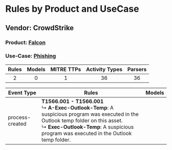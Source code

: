 Rules by Product and UseCase
============================
Vendor: CrowdStrike
-------------------
### Product: [Falcon](../ds_crowdstrike_falcon.md)
### Use-Case: [Phishing](../../../../UseCases/uc_phishing.md)

| Rules | Models | MITRE TTPs | Activity Types | Parsers |
|:-----:|:------:|:----------:|:--------------:|:-------:|
|   2   |   0    |     1      |       36       |   36    |

| Event Type      | Rules    | Models |
| ---- | ---- | ------ |
| process-created | <b>T1566.001 - T1566.001</b><br> ↳ <b>A-Exec-Outlook-Temp</b>: A suspicious program was executed in the Outlook temp folder on this asset.<br> ↳ <b>Exec-Outlook-Temp</b>: A suspicious program was executed in the Outlook temp folder. |        |